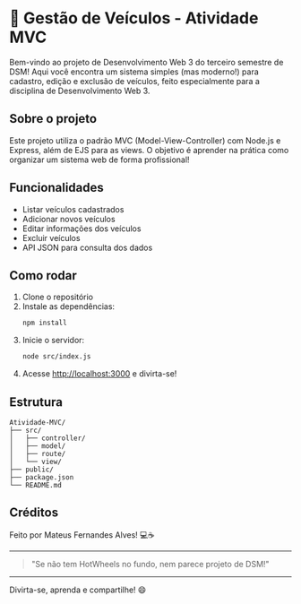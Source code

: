 # 🚗 Gestão de Veículos - Atividade MVC

Bem-vindo ao projeto de Desenvolvimento Web 3 do terceiro semestre de DSM! Aqui você encontra um sistema simples (mas moderno!) para cadastro, edição e exclusão de veículos, feito especialmente para a disciplina de Desenvolvimento Web 3.

## Sobre o projeto

Este projeto utiliza o padrão MVC (Model-View-Controller) com Node.js e Express, além de EJS para as views. O objetivo é aprender na prática como organizar um sistema web de forma profissional!

## Funcionalidades

- Listar veículos cadastrados
- Adicionar novos veículos
- Editar informações dos veículos
- Excluir veículos
- API JSON para consulta dos dados

## Como rodar

1. Clone o repositório
2. Instale as dependências:
   ```bash
   npm install
   ```
3. Inicie o servidor:
   ```bash
   node src/index.js
   ```
4. Acesse [http://localhost:3000](http://localhost:3000) e divirta-se!

## Estrutura

```
Atividade-MVC/
├── src/
│   ├── controller/
│   ├── model/
│   ├── route/
│   └── view/
├── public/
├── package.json
└── README.md
```

## Créditos

Feito por Mateus Fernandes Alves! 💻☕

---

> "Se não tem HotWheels no fundo, nem parece projeto de DSM!"

---

Divirta-se, aprenda e compartilhe! 😄
